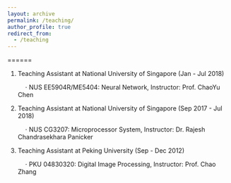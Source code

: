 ```yaml
---
layout: archive
permalink: /teaching/
author_profile: true
redirect_from:
  - /teaching
---
```


 

======

1) Teaching Assistant at National University of Singapore (Jan - Jul 2018)

   $\quad\cdot$ NUS EE5904R/ME5404: Neural Network, Instructor: Prof. ChaoYu Chen



2) Teaching Assistant at National University of Singapore (Sep 2017 - Jul 2018)

   $\quad\cdot$ NUS CG3207: Microprocessor System, Instructor: Dr. Rajesh Chandrasekhara Panicker



3) Teaching Assistant at Peking University (Sep - Dec 2012)
   
   $\quad\cdot$ PKU 04830320: Digital Image Processing, Instructor: Prof. Chao Zhang

